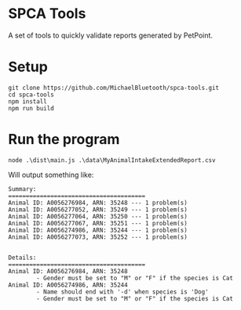 # SPCA Tools

A set of tools to quickly validate reports generated by PetPoint.

# Setup

```
git clone https://github.com/MichaelBluetooth/spca-tools.git
cd spca-tools
npm install
npm run build
```

# Run the program

```
node .\dist\main.js .\data\MyAnimalIntakeExtendedReport.csv
```

Will output something like:

```
Summary:
=======================================
Animal ID: A0056276984, ARN: 35248 --- 1 problem(s)
Animal ID: A0056277052, ARN: 35249 --- 1 problem(s)
Animal ID: A0056277064, ARN: 35250 --- 1 problem(s)
Animal ID: A0056277067, ARN: 35251 --- 1 problem(s)
Animal ID: A0056274986, ARN: 35244 --- 1 problem(s)
Animal ID: A0056277073, ARN: 35252 --- 1 problem(s)


Details:
=======================================
Animal ID: A0056276984, ARN: 35248
        - Gender must be set to "M" or "F" if the species is Cat
Animal ID: A0056274986, ARN: 35244
        - Name should end with '-d' when species is 'Dog'       
        - Gender must be set to "M" or "F" if the species is Cat
```